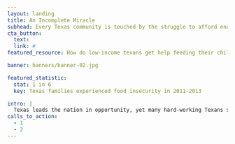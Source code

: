 ```yaml
---
layout: landing
title: An Incomplete Miracle
subhead: Every Texas community is touched by the struggle to afford enough food.
cta_button:
  text:
  link: #
featured_resource: How do low-income texans get help feeding their children?

banner: banners/banner-02.jpg

featured_statistic:
  stat: 1 in 6
  key: Texas families experienced food insecurity in 2011-2013

intro: |
  Texas leads the nation in opportunity, yet many hard-working Texans still struggle to put food on the table. Caught between rising prices and tight budgets, one in six Texas families faces difficult choices between affording food or other needs. The Texas miracle is incomplete while our fellow Texans struggle to eat. Learn more below.
calls_to_action:
  - 1
  - 2
---
```

